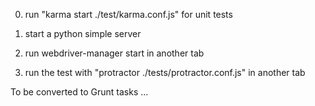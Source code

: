 0. run "karma start ./test/karma.conf.js" for unit tests

1. start a python simple server
2. run webdriver-manager start in another tab
3. run the test with  "protractor ./tests/protractor.conf.js" in another tab

To be converted to Grunt tasks ...